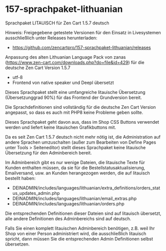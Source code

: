 # 157-sprachpaket-lithuanian
Sprachpaket LITAUISCH für Zen Cart 1.5.7 deutsch 

Hinweis: 
Freigegebene getestete Versionen für den Einsatz in Livesystemen ausschließlich unter Releases herunterladen:
* https://github.com/zencartpro/157-sprachpaket-lithuanian/releases

Anpassung des alten Lithuanian Language Pack von zanas 
(https://www.zen-cart.com/downloads.php?do=file&id=429) 
für die deutsche Zen Cart Version 1.5.7

* utf-8
* Frontend von native speaker und Deepl übersetzt 

Dieses Sprachpaket stellt eine umfangreiche litauische Übersetzung (Übersetzunggrad 90%) für das Frontend der Grundversion bereit. 

Die Sprachdefinitionen sind vollständig für die deutsche Zen Cart Version angepasst, so dass es auch mit PHP8 keine Probleme geben sollte. 

Dieses Sprachpaket geht davon aus, dass im Shop CSS Buttons verwendet werden und liefert keine litauischen Grafikbuttons mit. 

Da es seit Zen Cart 1.5.7 deutsch nicht mehr nötig ist, die Administration auf andere Sprachen umzuschalten (außer zum Bearbeiten von Define Pages unter Tools > Seiteneditor) stellt dieses Sprachpaket keine litauische Übersetzung für den Adminbereich bereit.

Im Adminbereich gibt es nur wenige Dateien, die litauische Texte für Kunden enthalten müssen, da sie für die Bestellstatusaktualisierung, Emailversand, usw. an Kunden herangezogen werden, die auf litauisch bestellt haben:

* DEINADMIN/includes/languages/lithuanian/extra_definitions/orders_status_updates_admin.php
* DEINADMIN/includes/languages/lithuanian/email_extras.php
* DEINADMIN/includes/languages/lithuanian/orders.php 

Die entsprechenden Definitionen dieser Dateien sind auf litauisch übersetzt, alle andere Definitionen des Adminbereichs sind auf deutsch.

Falls Sie einen komplett litauischen Adminbereich benötigen, z.B. weil Ihr Shop von einer Person administriert wird, die ausschließlich litauisch spricht, dann müssen Sie die entsprechenden Admin Definitionen selbst übersetzen.
